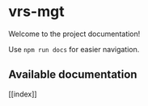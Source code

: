 # vrs-mgt

Welcome to the project documentation!

Use `npm run docs` for easier navigation.

## Available documentation

[[index]]
